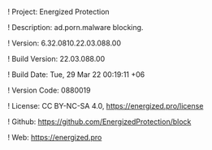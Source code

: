 ! Project: Energized Protection

! Description: ad.porn.malware blocking.

! Version: 6.32.0810.22.03.088.00

! Build Version: 22.03.088.00

! Build Date: Tue, 29 Mar 22 00:19:11 +06

! Version Code: 0880019

! License: CC BY-NC-SA 4.0, https://energized.pro/license

! Github: https://github.com/EnergizedProtection/block

! Web: https://energized.pro
